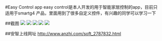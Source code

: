#Easy Control app
easy control是本人开发的用于智能家居控制的app，目前只适用于smartg4 产品，里面用到了很多自定义控件，有兴趣的同学可以学习一下

##截图
![](screenshot/Screenshot_2017-03-31-16-45-35.png)
![](screenshot/Screenshot_2017-03-31-16-45-38.png)
![](screenshot/图片1.png)
![](screenshot/图片2.png)
![](screenshot/图片3.png)


##安智上线网址
http://www.anzhi.com/soft_2787832.html